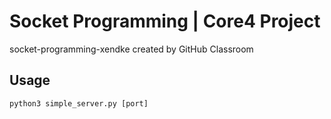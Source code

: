 # Socket Programming | Core4 Project
socket-programming-xendke created by GitHub Classroom

## Usage
`python3 simple_server.py [port]`
